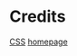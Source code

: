 # Credits
[CSS](https://github.com/RemyIsCool/AnimatedFox)
[homepage](https://github.com/Jaredk3nt/homepage)
